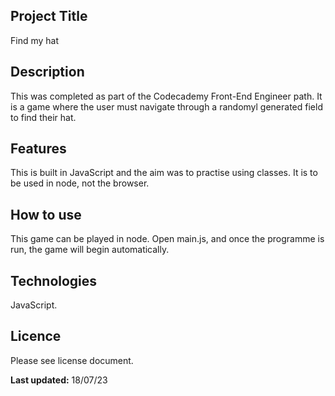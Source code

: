 ## Project Title
Find my hat
## Description
This was completed as part of the Codecademy Front-End Engineer path. It is a game where the user must navigate through a randomyl generated field to find their hat. 
 ## Features
This is built in JavaScript and the aim was to practise using classes. It is to be used in node, not the browser.
## How to use
This game can be played in node. Open main.js, and once the programme is run, the game will begin automatically.
## Technologies
JavaScript.
## Licence
Please see license document.

**Last updated:** 18/07/23
